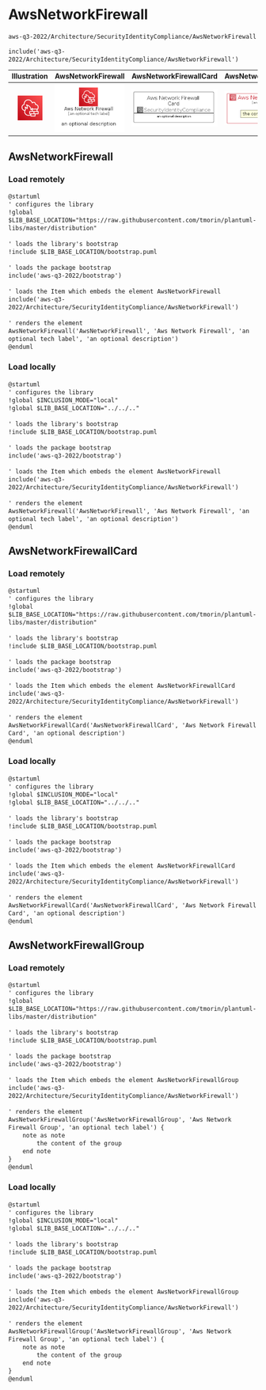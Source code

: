 # AwsNetworkFirewall


```text
aws-q3-2022/Architecture/SecurityIdentityCompliance/AwsNetworkFirewall
```

```text
include('aws-q3-2022/Architecture/SecurityIdentityCompliance/AwsNetworkFirewall')
```



| Illustration | AwsNetworkFirewall | AwsNetworkFirewallCard | AwsNetworkFirewallGroup |
| :---: | :---: | :---: | :---: |
| ![illustration for Illustration](../../../aws-q3-2022/Architecture/SecurityIdentityCompliance/AwsNetworkFirewall.png) | ![illustration for AwsNetworkFirewall](../../../aws-q3-2022/Architecture/SecurityIdentityCompliance/AwsNetworkFirewall.Local.png) | ![illustration for AwsNetworkFirewallCard](../../../aws-q3-2022/Architecture/SecurityIdentityCompliance/AwsNetworkFirewallCard.Local.png) | ![illustration for AwsNetworkFirewallGroup](../../../aws-q3-2022/Architecture/SecurityIdentityCompliance/AwsNetworkFirewallGroup.Local.png) |




## AwsNetworkFirewall

### Load remotely
```plantuml
@startuml
' configures the library
!global $LIB_BASE_LOCATION="https://raw.githubusercontent.com/tmorin/plantuml-libs/master/distribution"

' loads the library's bootstrap
!include $LIB_BASE_LOCATION/bootstrap.puml

' loads the package bootstrap
include('aws-q3-2022/bootstrap')

' loads the Item which embeds the element AwsNetworkFirewall
include('aws-q3-2022/Architecture/SecurityIdentityCompliance/AwsNetworkFirewall')

' renders the element
AwsNetworkFirewall('AwsNetworkFirewall', 'Aws Network Firewall', 'an optional tech label', 'an optional description')
@enduml
```

### Load locally
```plantuml
@startuml
' configures the library
!global $INCLUSION_MODE="local"
!global $LIB_BASE_LOCATION="../../.."

' loads the library's bootstrap
!include $LIB_BASE_LOCATION/bootstrap.puml

' loads the package bootstrap
include('aws-q3-2022/bootstrap')

' loads the Item which embeds the element AwsNetworkFirewall
include('aws-q3-2022/Architecture/SecurityIdentityCompliance/AwsNetworkFirewall')

' renders the element
AwsNetworkFirewall('AwsNetworkFirewall', 'Aws Network Firewall', 'an optional tech label', 'an optional description')
@enduml
```

## AwsNetworkFirewallCard

### Load remotely
```plantuml
@startuml
' configures the library
!global $LIB_BASE_LOCATION="https://raw.githubusercontent.com/tmorin/plantuml-libs/master/distribution"

' loads the library's bootstrap
!include $LIB_BASE_LOCATION/bootstrap.puml

' loads the package bootstrap
include('aws-q3-2022/bootstrap')

' loads the Item which embeds the element AwsNetworkFirewallCard
include('aws-q3-2022/Architecture/SecurityIdentityCompliance/AwsNetworkFirewall')

' renders the element
AwsNetworkFirewallCard('AwsNetworkFirewallCard', 'Aws Network Firewall Card', 'an optional description')
@enduml
```

### Load locally
```plantuml
@startuml
' configures the library
!global $INCLUSION_MODE="local"
!global $LIB_BASE_LOCATION="../../.."

' loads the library's bootstrap
!include $LIB_BASE_LOCATION/bootstrap.puml

' loads the package bootstrap
include('aws-q3-2022/bootstrap')

' loads the Item which embeds the element AwsNetworkFirewallCard
include('aws-q3-2022/Architecture/SecurityIdentityCompliance/AwsNetworkFirewall')

' renders the element
AwsNetworkFirewallCard('AwsNetworkFirewallCard', 'Aws Network Firewall Card', 'an optional description')
@enduml
```

## AwsNetworkFirewallGroup

### Load remotely
```plantuml
@startuml
' configures the library
!global $LIB_BASE_LOCATION="https://raw.githubusercontent.com/tmorin/plantuml-libs/master/distribution"

' loads the library's bootstrap
!include $LIB_BASE_LOCATION/bootstrap.puml

' loads the package bootstrap
include('aws-q3-2022/bootstrap')

' loads the Item which embeds the element AwsNetworkFirewallGroup
include('aws-q3-2022/Architecture/SecurityIdentityCompliance/AwsNetworkFirewall')

' renders the element
AwsNetworkFirewallGroup('AwsNetworkFirewallGroup', 'Aws Network Firewall Group', 'an optional tech label') {
    note as note
        the content of the group
    end note
}
@enduml
```

### Load locally
```plantuml
@startuml
' configures the library
!global $INCLUSION_MODE="local"
!global $LIB_BASE_LOCATION="../../.."

' loads the library's bootstrap
!include $LIB_BASE_LOCATION/bootstrap.puml

' loads the package bootstrap
include('aws-q3-2022/bootstrap')

' loads the Item which embeds the element AwsNetworkFirewallGroup
include('aws-q3-2022/Architecture/SecurityIdentityCompliance/AwsNetworkFirewall')

' renders the element
AwsNetworkFirewallGroup('AwsNetworkFirewallGroup', 'Aws Network Firewall Group', 'an optional tech label') {
    note as note
        the content of the group
    end note
}
@enduml
```

